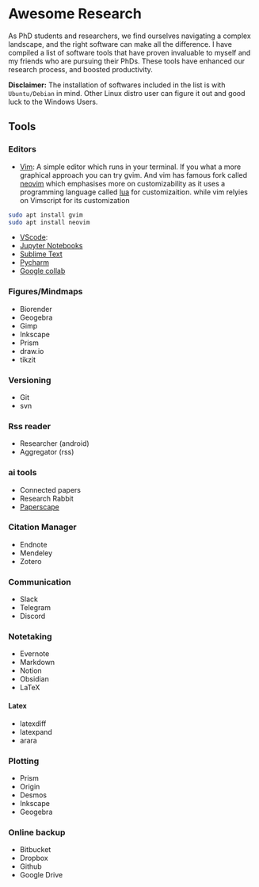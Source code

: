 # Awesome Research

As PhD students and researchers, we find ourselves navigating a complex
landscape, and the right software can make all the difference. I have compiled
a list of software tools that have proven invaluable to myself and my friends
who are pursuing their PhDs. These tools have enhanced our research process,
and boosted productivity.

**Disclaimer:** The installation of softwares included in the list is 
with `Ubuntu/Debian` in mind. Other Linux distro user can figure it out and
good luck to the Windows Users.

## Tools

### Editors
- [Vim](https://www.vim.org/): A simple editor which runs in your terminal. If you what a more
graphical approach you can try gvim. And vim has famous fork called [neovim](https://neovim.io/) which
emphasises more on customizability as it uses a programming language called [lua](https://www.lua.org/) 
for customizaition. while vim relyies on Vimscript for its customization

```bash
sudo apt install gvim
sudo apt install neovim
```
- [VScode](https://code.visualstudio.com/): 
- [Jupyter Notebooks](https://jupyter.org/)
- [Sublime Text](https://www.sublimetext.com/)
- [Pycharm](https://www.jetbrains.com/pycharm/)
- [Google collab](https://colab.google/)

### Figures/Mindmaps
- Biorender
- Geogebra
- Gimp
- Inkscape
- Prism
- draw.io
- tikzit

### Versioning
- Git
- svn

### Rss reader
- Researcher (android)
- Aggregator (rss)

### ai tools
- Connected papers
- Research Rabbit
- [Paperscape](http://paperscape.org/)

### Citation Manager
- Endnote
- Mendeley
- Zotero

### Communication
- Slack
- Telegram
- Discord

### Notetaking
- Evernote
- Markdown
- Notion
- Obsidian
- LaTeX

#### Latex
- latexdiff
- latexpand
- arara

### Plotting
- Prism
- Origin
- Desmos
- Inkscape
- Geogebra

### Online backup
- Bitbucket
- Dropbox
- Github
- Google Drive

<!-- ## Tip -->
